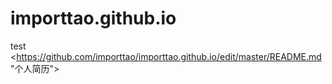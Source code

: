 # importtao.github.io
test
<https://github.com/importtao/importtao.github.io/edit/master/README.md "个人简历">
